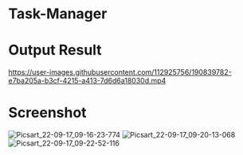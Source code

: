 # Task-Manager
# Output Result
https://user-images.githubusercontent.com/112925756/190839782-e7ba205a-b3cf-4215-a413-7d6d6a18030d.mp4
# Screenshot
![Picsart_22-09-17_09-16-23-774](https://user-images.githubusercontent.com/112925756/190839597-f6cb8366-3ca3-4e7d-8f75-bbdcc53336e3.jpg)
![Picsart_22-09-17_09-20-13-068](https://user-images.githubusercontent.com/112925756/190839625-c42b80bf-3661-4fe8-ab6b-8c24236a598c.jpg)
![Picsart_22-09-17_09-22-52-116](https://user-images.githubusercontent.com/112925756/190839643-53283919-125c-46bb-b2bc-b9f9baf4a3b4.jpg)

